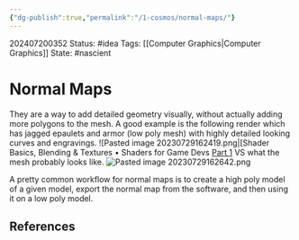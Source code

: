 ```yaml
---
{"dg-publish":true,"permalink":"/1-cosmos/normal-maps/"}
---
```


202407200352
Status: #idea
Tags: [[Computer Graphics\|Computer Graphics]]
State: #nascient
# Normal Maps

They are a way to add detailed geometry visually, without actually adding more polygons to the mesh.
A good example is the following render which has jagged epaulets and armor (low poly mesh) with highly detailed looking curves and engravings.
![Pasted image 20230729162419.png|[Shader Basics, Blending & Textures • Shaders for Game Devs [Part 1](/img/user/The%20Vault/Media/Pasted%20image%2020230729162419.png)
VS what the mesh probably looks like.
![Pasted image 20230729162642.png](/img/user/The%20Vault/Media/Pasted%20image%2020230729162642.png)

A pretty common workflow for normal maps is to create a high poly model of a given model, export the normal map from the software, and then using it on a low poly model.

## References
